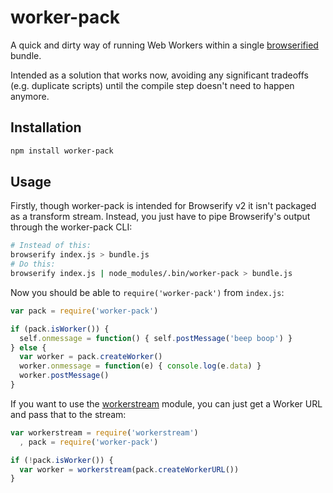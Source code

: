 # worker-pack #

A quick and dirty way of running Web Workers within a single
[browserified](http://browserify.org/) bundle.

Intended as a solution that works now, avoiding any significant tradeoffs
(e.g. duplicate scripts) until the compile step doesn't need to happen
anymore.

## Installation ##

``` bash
npm install worker-pack
```

## Usage ##

Firstly, though worker-pack is intended for Browserify v2 it isn't packaged as
a transform stream. Instead, you just have to pipe Browserify's output through
the worker-pack CLI:

``` bash
# Instead of this:
browserify index.js > bundle.js
# Do this:
browserify index.js | node_modules/.bin/worker-pack > bundle.js
```

Now you should be able to `require('worker-pack')` from `index.js`:

``` javascript
var pack = require('worker-pack')

if (pack.isWorker()) {
  self.onmessage = function() { self.postMessage('beep boop') }
} else {
  var worker = pack.createWorker()
  worker.onmessage = function(e) { console.log(e.data) }
  worker.postMessage()
}
```

If you want to use the [workerstream](http://npmjs.org/package/workerstream)
module, you can just get a Worker URL and pass that to the stream:

``` javascript
var workerstream = require('workerstream')
  , pack = require('worker-pack')

if (!pack.isWorker()) {
  var worker = workerstream(pack.createWorkerURL())
}
```
